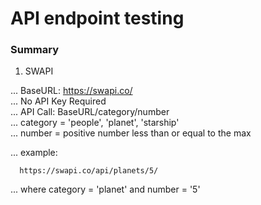 # API endpoint testing
### Summary
1. SWAPI

... BaseURL: https://swapi.co/  
... No API Key Required  
... API Call:  BaseURL/category/number  
... category = 'people', 'planet', 'starship'  
... number = positive number less than or equal to the max  

... example:  
``` 
  https://swapi.co/api/planets/5/
```
... where category = 'planet' and number = '5'  



